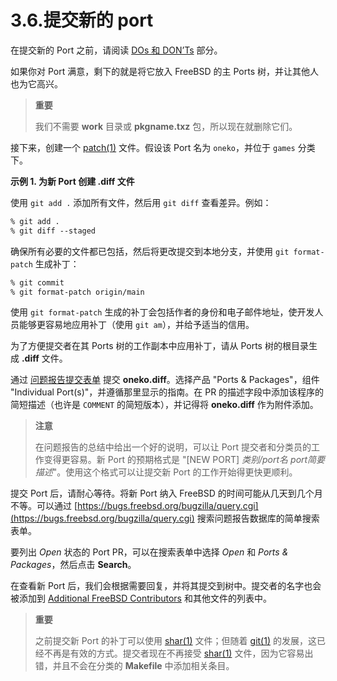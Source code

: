# 3.6.提交新的 port

在提交新的 Port 之前，请阅读 [DOs 和 DON’Ts](https://docs.freebsd.org/en/books/porters-handbook/porting-dads/#porting-dads) 部分。

如果你对 Port 满意，剩下的就是将它放入 FreeBSD 的主 Ports 树，并让其他人也为它高兴。

>**重要**
>
>我们不需要 **work** 目录或 **pkgname.txz** 包，所以现在就删除它们。

接下来，创建一个 [patch(1)](https://man.freebsd.org/cgi/man.cgi?query=patch&sektion=1&format=html) 文件。假设该 Port 名为 `oneko`，并位于 `games` 分类下。

**示例 1. 为新 Port 创建 **.diff** 文件**

使用 `git add .` 添加所有文件，然后用 `git diff` 查看差异。例如：

```makefile
% git add .
% git diff --staged
```

确保所有必要的文件都已包括，然后将更改提交到本地分支，并使用 `git format-patch` 生成补丁：

```makefile
% git commit
% git format-patch origin/main
```

使用 `git format-patch` 生成的补丁会包括作者的身份和电子邮件地址，使开发人员能够更容易地应用补丁（使用 `git am`），并给予适当的信用。

为了方便提交者在其 Ports 树的工作副本中应用补丁，请从 Ports 树的根目录生成 **.diff** 文件。

通过 [问题报告提交表单](https://bugs.freebsd.org/submit/) 提交 **oneko.diff**。选择产品 "Ports & Packages"，组件 "Individual Port(s)"，并遵循那里显示的指南。在 PR 的描述字段中添加该程序的简短描述（也许是 `COMMENT` 的简短版本），并记得将 **oneko.diff** 作为附件添加。

>**注意**
>
>在问题报告的总结中给出一个好的说明，可以让 Port 提交者和分类员的工作变得更容易。新 Port 的预期格式是 "\[NEW PORT] *类别/port名 port简要描述*"。使用这个格式可以让提交新 Port 的工作开始得更快更顺利。 

提交 Port 后，请耐心等待。将新 Port 纳入 FreeBSD 的时间可能从几天到几个月不等。可以通过 [https://bugs.freebsd.org/bugzilla/query.cgi](https://bugs.freebsd.org/bugzilla/query.cgi) 搜索问题报告数据库的简单搜索表单。

要列出 *Open* 状态的 Port PR，可以在搜索表单中选择 *Open* 和 *Ports & Packages*，然后点击 **Search**。

在查看新 Port 后，我们会根据需要回复，并将其提交到树中。提交者的名字也会被添加到 [Additional FreeBSD Contributors](https://docs.freebsd.org/en/articles/contributors/#contrib-additional) 和其他文件的列表中。

>**重要**
>
>之前提交新 Port 的补丁可以使用 [shar(1)](https://man.freebsd.org/cgi/man.cgi?query=shar&sektion=1&format=html) 文件；但随着 [git(1)](https://man.freebsd.org/cgi/man.cgi?query=git&sektion=1&format=html) 的发展，这已经不再是有效的方式。提交者现在不再接受 [shar(1)](https://man.freebsd.org/cgi/man.cgi?query=shar&sektion=1&format=html) 文件，因为它容易出错，并且不会在分类的 **Makefile** 中添加相关条目。 
